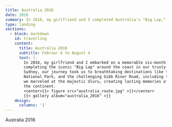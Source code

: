 ```yaml
---
title: Australia 2016
date: 2016
summary: In 2016, my girlfriend and I completed Australia's "Big Lap," circling the coast from Sydney, exploring iconic landmarks like the Great Ocean Road, Karijini NP, Gibb River Road, and Uluru.
type: landing
sections:
  - block: markdown
    id: travelling
    content:
      title: Australia 2016
      subtitle: Februar 6 to August 4
      text: |-
        In 2016, my girlfriend and I embarked on a memorable six-month road trip through Australia,
        completing the iconic "Big Lap" around the coast in our trusty Mazda Tribute "Chuck". Starting and ending in
        Sydney, our journey took us to breathtaking destinations like the Great Ocean Road, the mesmerizing Karijini
        National Park, and the challenging Gibb River Road, including the Pentecost River crossing. Along the way,
        we marveled at the majestic Uluru, creating lasting memories of the diverse landscapes and experiences across
        the continent.
        <center>{{< figure src="australia_route.jpg" >}}</center>
        {{< gallery album="australia_2016" >}}
    design:
      columns: '1'
---
```

Australia 2016
